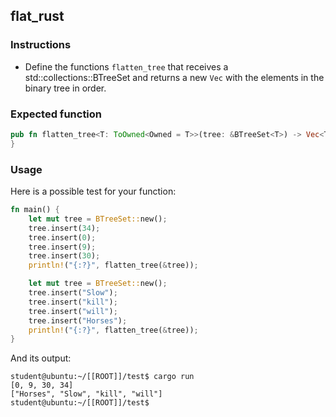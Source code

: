 ## flat_rust

### Instructions

- Define the functions `flatten_tree` that receives a std::collections::BTreeSet and returns a new `Vec` with the elements in the binary tree in order.

### Expected function

```rust
pub fn flatten_tree<T: ToOwned<Owned = T>>(tree: &BTreeSet<T>) -> Vec<T> {
}
```

### Usage

Here is a possible test for your function:

```rust
fn main() {
	let mut tree = BTreeSet::new();
	tree.insert(34);
	tree.insert(0);
	tree.insert(9);
	tree.insert(30);
	println!("{:?}", flatten_tree(&tree));

	let mut tree = BTreeSet::new();
	tree.insert("Slow");
	tree.insert("kill");
	tree.insert("will");
	tree.insert("Horses");
	println!("{:?}", flatten_tree(&tree));
}
```

And its output:

```console
student@ubuntu:~/[[ROOT]]/test$ cargo run
[0, 9, 30, 34]
["Horses", "Slow", "kill", "will"]
student@ubuntu:~/[[ROOT]]/test$
```
